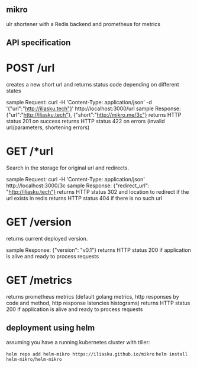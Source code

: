 ## mikro
ulr shortener with a Redis backend and prometheus for metrics

## API specification


# POST /url

creates a new short url and returns status code depending on different states

sample Request: curl -H 'Content-Type: application/json' -d '{"url":"http://iliasku.tech"}' http://localhost:3000/url
sample Response: {"url":"http://iliasku.tech"}, {"short":"http://mikro.me/3c"}
returns HTTP status 201 on success
returns HTTP status 422 on errors (invalid url/parameters, shortening errors)
# GET /*url

Search in the storage for original url and redirects.

sample Request: curl -H 'Content-Type: application/json' http://localhost:3000/3c
sample Response: {"redirect_url": "http://iliasku.tech"}
returns HTTP status 302 and location to redirect if the url exists in redis
returns HTTP status 404 if there is no such url
# GET /version

returns current deployed version.

sample Response: {"version": "v0.1"}
returns HTTP status 200 if application is alive and ready to process requests
# GET /metrics

returns prometheus metrics (default golang metrics, http responses by code and method, http response latencies histograms)
returns HTTP status 200 if application is alive and ready to process requests



## deployment using helm

assuming you have a running kubernetes cluster with tiller:

`helm repo add helm-mikro https://iliasku.github.io/mikro`
`helm install helm-mikro/helm-mikro`
